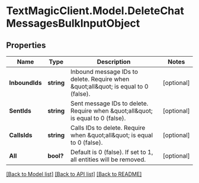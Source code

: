 # TextMagicClient.Model.DeleteChatMessagesBulkInputObject
## Properties

Name | Type | Description | Notes
------------ | ------------- | ------------- | -------------
**InboundIds** | **string** | Inbound message IDs to delete. Require when \&quot;all\&quot; is equal to 0 (false). | [optional] 
**SentIds** | **string** | Sent message IDs to delete. Require when \&quot;all\&quot; is equal to 0 (false). | [optional] 
**CallsIds** | **string** | Calls IDs to delete. Require when \&quot;all\&quot; is equal to 0 (false). | [optional] 
**All** | **bool?** | Default is 0 (false). If set to 1, all entities will be removed. | [optional] 

[[Back to Model list]](../README.md#documentation-for-models) [[Back to API list]](../README.md#documentation-for-api-endpoints) [[Back to README]](../README.md)

